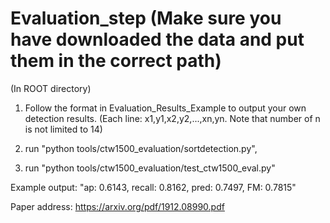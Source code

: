 # Evaluation_step (Make sure you have downloaded the data and put them in the correct path)

(In ROOT directory)

1. Follow the format in Evaluation_Results_Example to output your own detection results. (Each line: x1,y1,x2,y2,...,xn,yn. Note that number of n is not limited to 14)

2. run "python tools/ctw1500_evaluation/sortdetection.py", 

3. run "python tools/ctw1500_evaluation/test_ctw1500_eval.py"

Example output: "ap: 0.6143, recall: 0.8162, pred: 0.7497, FM: 0.7815"



Paper address: https://arxiv.org/pdf/1912.08990.pdf
